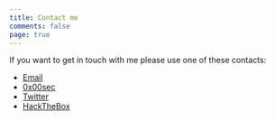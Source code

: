 ```yaml
---
title: Contact me
comments: false
page: true
---
```


If you want to get in touch with me please use one of these contacts:

- [Email](mailto:toninformatica88@gmail.com)
- [0x00sec](https://0x00sec.org/u/Baud/summary)
- [Twitter](https://twitter.com/1337_d33r_b4ud)
- [HackTheBox](https://www.hackthebox.eu/home/users/profile/56672)
